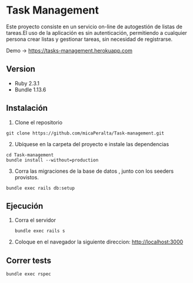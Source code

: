 # Task Management

Este proyecto consiste en  un servicio on-line de autogestión de listas de tareas.El uso de la aplicación es sin autenticación, 	permitiendo a cualquier persona crear listas y gestionar tareas, sin necesidad de registrarse.

Demo -> https://tasks-management.herokuapp.com

## Version 
  + Ruby 2.3.1
  + Bundle 1.13.6
  
  
## Instalación 

 1. Clone el repositorio
 ```	
 git clone https://github.com/micaPeralta/Task-management.git
 ```  
 
 2. Ubíquese  en la carpeta del proyecto e instale las dependencias
 
 ```
 cd Task-management
 bundle install --without=production

 ```
 3. Corra las migraciones de la base de datos , junto con los seeders provistos.
 ```
 bundle exec rails db:setup

 ```

## Ejecución
1. Corra el servidor

	```
	bundle exec rails s

	```
2. Coloque en el navegador la siguiente direccion:  [http://localhost:3000](http://localhost:3000)

## Correr tests

 ```
 bundle exec rspec 

 ```


